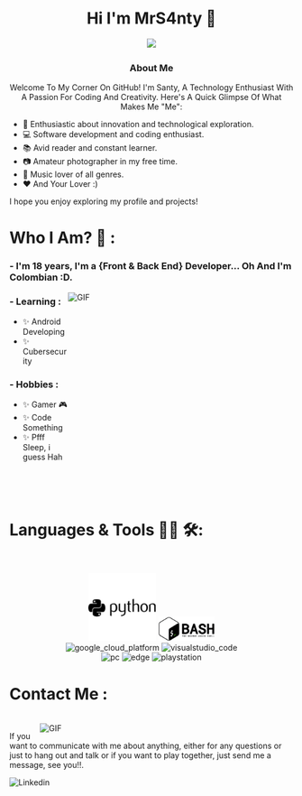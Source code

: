 <h1 align="center">
 Hi I'm MrS4nty 👋
</h1>

<p align="center">
<img src="https://media4.giphy.com/media/qLFKvOpoS1N7ts7xO8/giphy.gif">
</p>

<!-- About Me -->
<h3 align="center">About Me</h3>
<p align="center">
 Welcome To My Corner On GitHub! I'm Santy, A Technology Enthusiast With A Passion For Coding And Creativity. Here's A Quick Glimpse Of What Makes Me "Me":

  - 🚀 Enthusiastic about innovation and technological exploration.
  - 💻 Software development and coding enthusiast.
  - 📚 Avid reader and constant learner.
  - 📷 Amateur photographer in my free time.
  - 🎵 Music lover of all genres.
  - ❤️ And Your Lover :)

  I hope you enjoy exploring my profile and projects!
</p>


# Who I Am? 💬 :

### - I'm 18 years, I'm a {Front & Back End} Developer... Oh And I'm Colombian :D.

<img height="300px" width="400" alt="GIF" align="right" src="https://c.tenor.com/-OiahIYVp_AAAAAC/player.gif">

### - Learning :
- ✨ Android Developing 
- ✨  Cubersecurity 

### - Hobbies : 
- ✨ Gamer 🎮
- ✨ Code Something
- ✨ Pfff Sleep, i guess Hah


<div align="center" style="margin-top: 20%;"></div>


# Languages & Tools 👨‍💻 🛠:
</br>

<p align="center">

<!-- For more icons please follow  https://github.com/MikeCodesDotNET/ColoredBadges -->
<img src="https://github.com/Xx-Ashutosh-xX/Xx-Ashutosh-xX/blob/master/assets/icons/python.png" alt="python" width="120" hight="50">
<img src="https://github.com/Xx-Ashutosh-xX/Xx-Ashutosh-xX/blob/master/assets/icons/bash.png" alt="bash" width="100" hight="50">
</br>
<img src="https://github.com/Xx-Ashutosh-xX/Xx-Ashutosh-xX/blob/master/assets/icons/google_cloud_platform.png" alt="google_cloud_platform" width="270" hight="50">
<img src="https://github.com/Xx-Ashutosh-xX/Xx-Ashutosh-xX/blob/master/assets/icons/visualstudio_code.png" alt="visualstudio_code" width="240" hight="50">
</br>
<img src="https://github.com/Xx-Ashutosh-xX/Xx-Ashutosh-xX/blob/master/assets/icons/pc.png" alt="pc" width="100" hight="50">
<img src="https://github.com/Xx-Ashutosh-xX/Xx-Ashutosh-xX/blob/master/assets/icons/edge.png" alt="edge" width="100" hight="50">
<img src="https://github.com/Xx-Ashutosh-xX/Xx-Ashutosh-xX/blob/master/assets/icons/playstation@3x.png" alt="playstation" width="150" hight="50">
</p>



# Contact Me :

<p>
 </br>


<img hight="320" width="450" align="right" alt="GIF" src="https://i.pinimg.com/originals/e4/26/70/e426702edf874b181aced1e2fa5c6cde.gif">


If you want to communicate with me about anything, either for any questions or just to hang out and talk or if you want to play together, just send me a message, see you!!.

<a href="https://www.instagram.com/MrS4nty/">
  <img align="left" alt="Linkedin" width="150" hight="100" src="https://github.com/MikeCodesDotNET/ColoredBadges/blob/master/png/social/instagram.png" />
</a>
</p>
